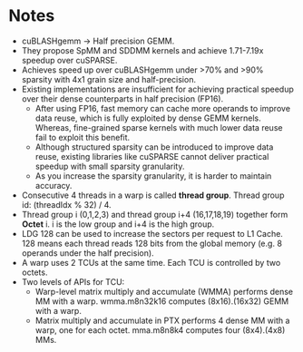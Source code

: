# Notes

* cuBLASHgemm -> Half precision GEMM. 
* They propose SpMM and SDDMM kernels and achieve 1.71-7.19x speedup over cuSPARSE.
* Achieves speed up over cuBLASHgemm under >70% and >90% sparsity with 4x1 grain size and half-precision.
* Existing implementations are insufficient for achieving practical speedup over their dense counterparts in half precision (FP16).
  * After using FP16, fast memory can cache more operands to improve data reuse, which is fully exploited by dense GEMM kernels. Whereas, fine-grained sparse kernels with much lower data reuse fail to exploit this benefit.
  * Although structured sparsity can be introduced to improve data reuse, existing libraries like cuSPARSE cannot deliver practical speedup with small sparsity granularity.
  * As you increase the sparsity granularity, it is harder to maintain accuracy.
* Consecutive 4 threads in a warp is called **thread group**. Thread group id: (threadIdx % 32) / 4.
* Thread group i (0,1,2,3) and thread group i+4 (16,17,18,19) together form **Octet** i. i is the low group and i+4 is the high group.
* LDG 128 can be used to increase the sectors per request to L1 Cache. 128 means each thread reads 128 bits from the global memory (e.g. 8 operands under the half precision).
* A warp uses 2 TCUs at the same time. Each TCU is controlled by two octets.
* Two levels of APIs for TCU:
  * Warp-level matrix multiply and accumulate (WMMA) performs dense MM with a warp. wmma.m8n32k16 computes (8x16).(16x32) GEMM with a warp.
  * Matrix multiply and accumulate in PTX performs 4 dense MM with a warp, one for each octet. mma.m8n8k4 computes four (8x4).(4x8) MMs.